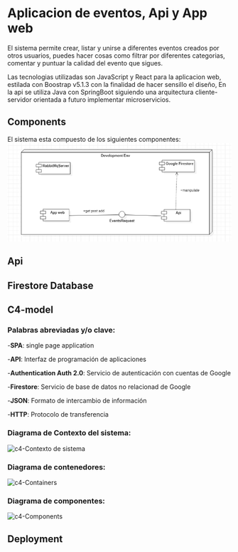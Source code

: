 # Aplicacion de eventos, Api y App web

El sistema permite crear, listar y unirse a diferentes eventos creados por otros usuarios, puedes hacer cosas como filtrar por diferentes categorias, comentar y puntuar la calidad del evento que sigues.

Las tecnologias utilizadas son JavaScript y React para la aplicacion web, estilada con Boostrap v5.1.3 con la finalidad de hacer sensillo el diseño, En la api se utiliza Java con SpringBoot siguiendo una arquitectura cliente-servidor orientada a futuro implementar microservicios.

## Components

El sistema esta compuesto de los siguientes componentes:
![Deployment Diagram - Development](models/Uml/Deployment%20Diagram%20-%20Development.png)

## Api
## Firestore Database
## C4-model
### Palabras abreviadas y/o clave:
-**SPA**: single page application

-**API**: Interfaz de programación de aplicaciones

-**Authentication Auth 2.0**: Servicio de autenticación con cuentas de Google

-**Firestore**: Servicio de base de datos no relacionad de Google

-**JSON**: Formato de intercambio de información

-**HTTP**: Protocolo de transferencia

### Diagrama de Contexto del sistema:
![c4-Contexto de sistema](https://github.com/climacot/Eventos-SpringBoot-React/blob/main/models/C4/c4-Contexto%20de%20sistema.png?raw=true)
### Diagrama de contenedores:
![c4-Containers](https://github.com/climacot/Eventos-SpringBoot-React/blob/main/models/C4/c4-Containers.png?raw=true)
### Diagrama de componentes:
![c4-Components](https://github.com/climacot/Eventos-SpringBoot-React/blob/main/models/C4/c4-Components.png?raw=true)
## Deployment
